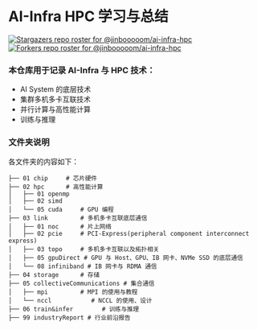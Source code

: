 # AI-Infra HPC 学习与总结
[![Stargazers repo roster for @jinbooooom/ai-infra-hpc](https://reporoster.com/stars/jinbooooom/ai-infra-hpc)](https://github.com/jinbooooom/ai-infra-hpc/stargazers)
[![Forkers repo roster for @jinbooooom/ai-infra-hpc](https://reporoster.com/forks/jinbooooom/ai-infra-hpc)](https://github.com/jinbooooom/ai-infra-hpc/network/members)

### 本仓库用于记录 AI-Infra 与 HPC 技术：

- AI System 的底层技术
- 集群多机多卡互联技术
- 并行计算与高性能计算
- 训练与推理

### 文件夹说明

各文件夹的内容如下：

```shell
├── 01 chip		# 芯片硬件
├── 02 hpc		# 高性能计算
│   ├── 01 openmp	
│   ├── 02 simd
│   └── 05 cuda		# GPU 编程
├── 03 link			# 多机多卡互联底层通信
│   ├── 01 noc		# 片上网络
│   ├── 02 pcie		# PCI-Express(peripheral component interconnect express)
│   ├── 03 topo		# 多机多卡互联以及拓扑相关
│   ├── 05 gpuDirect # GPU 与 Host、GPU、IB 网卡、NVMe SSD 的底层通信
│   └── 08 infiniband # IB 网卡与 RDMA 通信
├── 04 storage		# 存储
├── 05 collectiveCommunications # 集合通信
│   ├── mpi 		# MPI 的使用与教程
│   └── nccl 		   # NCCL 的使用、设计
├── 06 train&infer        # 训练与推理
├── 99 industryReport # 行业前沿报告
```

